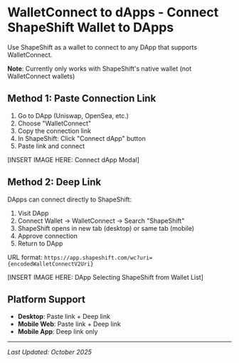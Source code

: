 # WalletConnect to dApps - Connect ShapeShift Wallet to DApps

Use ShapeShift as a wallet to connect to any DApp that supports WalletConnect.

**Note**: Currently only works with ShapeShift's native wallet (not WalletConnect wallets)

## Method 1: Paste Connection Link

1. Go to DApp (Uniswap, OpenSea, etc.)
2. Choose "WalletConnect"
3. Copy the connection link
4. In ShapeShift: Click "Connect dApp" button
5. Paste link and connect

[INSERT IMAGE HERE: Connect dApp Modal]

## Method 2: Deep Link

DApps can connect directly to ShapeShift:

1. Visit DApp
2. Connect Wallet → WalletConnect → Search "ShapeShift"
3. ShapeShift opens in new tab (desktop) or same tab (mobile)
4. Approve connection
5. Return to DApp

URL format: `https://app.shapeshift.com/wc?uri={encodedWalletConnectV2Uri}`

[INSERT IMAGE HERE: DApp Selecting ShapeShift from Wallet List]

## Platform Support

- **Desktop**: Paste link + Deep link
- **Mobile Web**: Paste link + Deep link
- **Mobile App**: Deep link only

---

*Last Updated: October 2025*